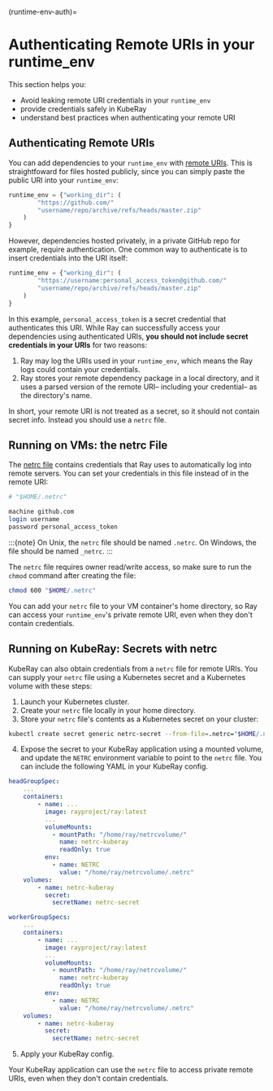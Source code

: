 (runtime-env-auth)=
# Authenticating Remote URIs in your runtime_env

This section helps you:

* Avoid leaking remote URI credentials in your `runtime_env`
* provide credentials safely in KubeRay
* understand best practices when authenticating your remote URI

## Authenticating Remote URIs

You can add dependencies to your `runtime_env` with [remote URIs](remote-uris). This is straightfoward for files hosted publicly, since you can simply paste the public URI into your `runtime_env`:

```python
runtime_env = {"working_dir": (
        "https://github.com/"
        "username/repo/archive/refs/heads/master.zip"
    )
}
```

However, dependencies hosted privately, in a private GitHub repo for example, require authentication. One common way to authenticate is to insert credentials into the URI itself:

```python
runtime_env = {"working_dir": (
        "https://username:personal_access_token@github.com/"
        "username/repo/archive/refs/heads/master.zip"
    )
}
```

In this example, `personal_access_token` is a secret credential that authenticates this URI. While Ray can successfully access your dependencies using authenticated URIs, **you should not include secret credentials in your URIs** for two reasons:

1. Ray may log the URIs used in your `runtime_env`, which means the Ray logs could contain your credentials.
2. Ray stores your remote dependency package in a local directory, and it uses a parsed version of the remote URI– including your credential– as the directory's name.

In short, your remote URI is not treated as a secret, so it should not contain secret info. Instead you should use a `netrc` file.

## Running on VMs: the netrc File

The [netrc file](https://www.gnu.org/software/inetutils/manual/html_node/The-_002enetrc-file.html) contains credentials that Ray uses to automatically log into remote servers. You can set your credentials in this file instead of in the remote URI:

```bash
# "$HOME/.netrc"

machine github.com
login username
password personal_access_token
```

:::{note}
On Unix, the `netrc` file should be named `.netrc`. On Windows, the
file should be named `_netrc`.
:::

The `netrc` file requires owner read/write access, so make sure to run the `chmod` command after creating the file:

```bash
chmod 600 "$HOME/.netrc"
```

You can add your `netrc` file to your VM container's home directory, so Ray can access your `runtime_env`'s private remote URI, even when they don't contain credentials.

## Running on KubeRay: Secrets with netrc

KubeRay can also obtain credentials from a `netrc` file for remote URIs. You can supply your `netrc` file using a Kubernetes secret and a Kubernetes volume with these steps:

1. Launch your Kubernetes cluster.
2. Create your `netrc` file locally in your home directory.
3. Store your `netrc` file's contents as a Kubernetes secret on your cluster:

```bash
kubectl create secret generic netrc-secret --from-file=.netrc="$HOME/.netrc"
```

4. Expose the secret to your KubeRay application using a mounted volume, and update the `NETRC` environment variable to point to the `netrc` file. You can include the following YAML in your KubeRay config.

```yaml
headGroupSpec:
    ...
    containers:
        - name: ...
          image: rayproject/ray:latest
          ...
          volumeMounts:
            - mountPath: "/home/ray/netrcvolume/"
              name: netrc-kuberay
              readOnly: true
          env:
            - name: NETRC
              value: "/home/ray/netrcvolume/.netrc"
    volumes:
        - name: netrc-kuberay
          secret:
            secretName: netrc-secret

workerGroupSpecs:
    ...
    containers:
        - name: ...
          image: rayproject/ray:latest
          ...
          volumeMounts:
            - mountPath: "/home/ray/netrcvolume/"
              name: netrc-kuberay
              readOnly: true
          env:
            - name: NETRC
              value: "/home/ray/netrcvolume/.netrc"
    volumes:
        - name: netrc-kuberay
          secret:
            secretName: netrc-secret
```

5. Apply your KubeRay config.

Your KubeRay application can use the `netrc` file to access private remote URIs, even when they don't contain credentials.
